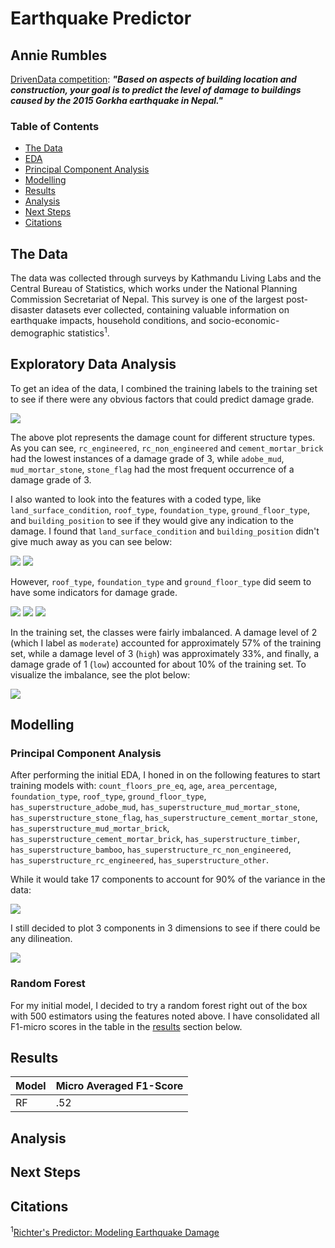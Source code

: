 # Earthquake Predictor
## Annie Rumbles
[DrivenData competition](https://www.drivendata.org/competitions/57/nepal-earthquake/page/134/): ***"Based on aspects of building location and construction, your goal is to predict the level of damage to buildings caused by the 2015 Gorkha earthquake in Nepal."***

### Table of Contents
- [The Data](##the-data)
- [EDA](##exploratory-data-analysis)
- [Principal Component Analysis](###principal-component-analysis)
- [Modelling](##modelling)
- [Results](##results)
- [Analysis](##analysis)
- [Next Steps](##next-steps)
- [Citations](##citations)
 
## The Data
The data was collected through surveys by Kathmandu Living Labs and the Central Bureau of Statistics, which works under the National Planning Commission Secretariat of Nepal. This survey is one of the largest post-disaster datasets ever collected, containing valuable information on earthquake impacts, household conditions, and socio-economic-demographic statistics<sup>1</sup>.

## Exploratory Data Analysis

To get an idea of the data, I combined the training labels to the training set to see if there were any obvious factors that could predict damage grade.

![](images/structure_types_damage_counts.png)

The above plot represents the damage count for different structure types. As you can see, `rc_engineered`, `rc_non_engineered` and `cement_mortar_brick` had the lowest instances of a damage grade of 3, while `adobe_mud`, `mud_mortar_stone`, `stone_flag` had the most frequent occurrence of a damage grade of 3. 

I also wanted to look into the features with a coded type, like `land_surface_condition`, `roof_type`, `foundation_type`, `ground_floor_type`, and `building_position` to see if they would give any indication to the damage. I found that `land_surface_condition` and `building_position` didn't give much away as you can see below:

![](images/damage_vs_landsurfacecond.png)
![](images/damage_vs_buildingposition.png)

However,  `roof_type`, `foundation_type` and `ground_floor_type` did seem to have some indicators for damage grade.

![](images/damage_vs_rooftype.png)
![](images/damage_vs_foundationtype.png)
![](images/damage_vs_groundfloortype.png)

In the training set, the classes were fairly imbalanced. A damage level of 2 (which I label as `moderate`) accounted for approximately 57% of the training set, while a damage level of 3 (`high`) was approximately 33%, and finally, a damage grade of 1 (`low`) accounted for about 10% of the training set. To visualize the imbalance, see the plot below:

![](images/classbalance.png)

## Modelling

### Principal Component Analysis

After performing the initial EDA, I honed in on the following features to start training models with: `count_floors_pre_eq`, `age`, `area_percentage`, `foundation_type`, `roof_type`, `ground_floor_type`, `has_superstructure_adobe_mud`, `has_superstructure_mud_mortar_stone`, `has_superstructure_stone_flag`, `has_superstructure_cement_mortar_stone`, `has_superstructure_mud_mortar_brick`, `has_superstructure_cement_mortar_brick`, `has_superstructure_timber`, `has_superstructure_bamboo`, `has_superstructure_rc_non_engineered`, `has_superstructure_rc_engineered`, `has_superstructure_other`. 

While it would take 17 components to account for 90% of the variance in the data:

![](images/pca_variance_explained.png)

I still decided to plot 3 components in 3 dimensions to see if there could be any dilineation.

![](images/pca_3components.gif)

### Random Forest

For my initial model, I decided to try a random forest right out of the box with 500 estimators using the features noted above. I have consolidated all F1-micro scores in the table in the [results](##results) section below.

## Results

|  Model  |  Micro Averaged F1-Score  |
|---------|---------------------------|
|   RF    |            .52            |

## Analysis

## Next Steps

## Citations
<sup>1</sup>[Richter's Predictor: Modeling Earthquake Damage](https://www.drivendata.org/competitions/57/nepal-earthquake/page/134/)
